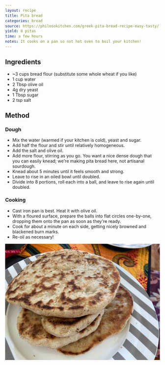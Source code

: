 ```yaml
---
layout: recipe
title: Pita bread
categories: bread
source: https://philosokitchen.com/greek-pita-bread-recipe-easy-tasty/
yield: 8 pitas
time: a few hours
notes: It cooks on a pan so not hot oven to boil your kitchen!
---
```


## Ingredients
- ~3 cups bread flour (substitute some whole wheat if you like)
- 1 cup water
- 2 Tbsp olive oil
- 4g dry yeast
- 1 Tbsp sugar
- 2 tsp salt

## Method
### Dough
- Mix the water (warmed if your kitchen is cold), yeast and sugar.
- Add half the flour and stir until relatively homogeneous.
- Add the salt and olive oil.
- Add more flour, stirring as you go. You want a nice dense dough that you can easily knead; we're making pita bread here, not artisanal sourdough.
- Knead about 5 minutes until it feels smooth and strong.
- Leave to rise in an oiled bowl until doubled.
- Divide into 8 portions, roll each into a ball, and leave to rise again until doubled.

### Cooking
- Cast iron pan is best. Heat it with olive oil.
- With a floured surface, prepare the balls into flat circles one-by-one, dropping them onto the pan as soon as they're ready.
- Cook for about a minute on each side, getting nicely browned and blackened burn marks.
- Re-oil as necessary!

![recipe-photo](/images/pita.jpg)
